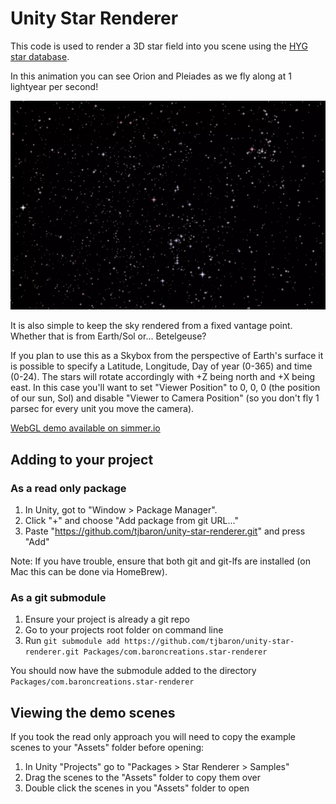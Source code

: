 
# Unity Star Renderer

This code is used to render a 3D star field into you scene using the [HYG star database](https://github.com/astronexus/HYG-Database).

In this animation you can see Orion and Pleiades as we fly along at 1 lightyear per second!

![Orion](./Documentation/Orion.webp)

It is also simple to keep the sky rendered from a fixed vantage point. Whether that is from Earth/Sol or... Betelgeuse?

If you plan to use this as a Skybox from the perspective of Earth's surface it is possible to specify a Latitude, Longitude,
Day of year (0-365) and time (0-24). The stars will rotate accordingly with +Z being north and +X being east. In this case
you'll want to set "Viewer Position" to 0, 0, 0 (the position of our sun, Sol) and disable "Viewer to Camera Position" (so
you don't fly 1 parsec for every unit you move the camera).

[WebGL demo available on simmer.io](https://simmer.io/@tjbaron/star-renderer)

## Adding to your project

### As a read only package

1. In Unity, got to "Window > Package Manager".
2. Click "+" and choose "Add package from git URL..."
3. Paste "https://github.com/tjbaron/unity-star-renderer.git" and press "Add"

Note: If you have trouble, ensure that both git and git-lfs are installed (on Mac this can be done via HomeBrew).

### As a git submodule

1. Ensure your project is already a git repo
2. Go to your projects root folder on command line
3. Run `git submodule add https://github.com/tjbaron/unity-star-renderer.git Packages/com.baroncreations.star-renderer`

You should now have the submodule added to the directory `Packages/com.baroncreations.star-renderer`

## Viewing the demo scenes

If you took the read only approach you will need to copy the example scenes to your "Assets" folder before opening:

1. In Unity "Projects" go to "Packages > Star Renderer > Samples"
2. Drag the scenes to the "Assets" folder to copy them over
3. Double click the scenes in you "Assets" folder to open
